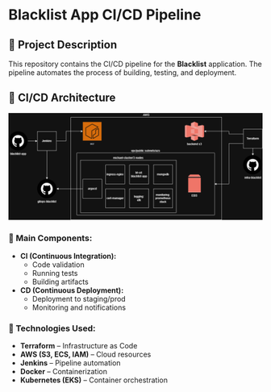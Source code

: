 # Blacklist App CI/CD Pipeline

## 📌 Project Description
This repository contains the CI/CD pipeline for the **Blacklist** application. The pipeline automates the process of building, testing, and deployment.

## 🚀 CI/CD Architecture
![architecture](flow.png)

### 📂 Main Components:
- **CI (Continuous Integration):**
  - Code validation
  - Running tests
  - Building artifacts
- **CD (Continuous Deployment):**
  - Deployment to staging/prod
  - Monitoring and notifications

### 🔧 Technologies Used:
- **Terraform** – Infrastructure as Code
- **AWS (S3, ECS, IAM)** – Cloud resources
- **Jenkins** – Pipeline automation
- **Docker** – Containerization
- **Kubernetes (EKS)** – Container orchestration
